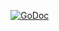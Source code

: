 [![GoDoc](https://godoc.org/github.com/globocom/gothumbor?status.svg)](https://godoc.org/github.com/globocom/gothumbor)
